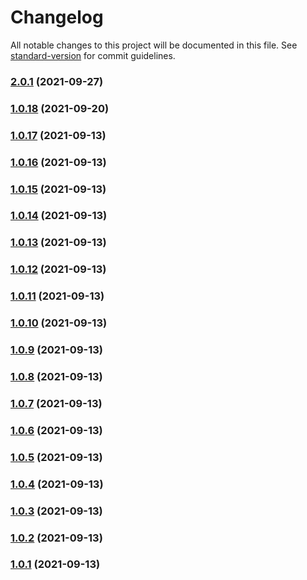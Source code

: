 # Changelog

All notable changes to this project will be documented in this file. See [standard-version](https://github.com/conventional-changelog/standard-version) for commit guidelines.

### [2.0.1](https://github.com/rickstaa/panda-gazebo/compare/v2.0.0...v2.0.1) (2021-09-27)

### [1.0.18](https://github.com/rickstaa/panda-gazebo/compare/v1.0.17...v1.0.18) (2021-09-20)

### [1.0.17](https://github.com/rickstaa/panda-gazebo/compare/v1.0.16...v1.0.17) (2021-09-13)

### [1.0.16](https://github.com/rickstaa/panda-gazebo/compare/v1.0.15...v1.0.16) (2021-09-13)

### [1.0.15](https://github.com/rickstaa/panda-gazebo/compare/v1.0.14...v1.0.15) (2021-09-13)

### [1.0.14](https://github.com/rickstaa/panda-gazebo/compare/v1.0.13...v1.0.14) (2021-09-13)

### [1.0.13](https://github.com/rickstaa/panda-gazebo/compare/v1.0.12...v1.0.13) (2021-09-13)

### [1.0.12](https://github.com/rickstaa/panda-gazebo/compare/v1.0.11...v1.0.12) (2021-09-13)

### [1.0.11](https://github.com/rickstaa/panda-gazebo/compare/v1.0.10...v1.0.11) (2021-09-13)

### [1.0.10](https://github.com/rickstaa/panda-gazebo/compare/v1.0.9...v1.0.10) (2021-09-13)

### [1.0.9](https://github.com/rickstaa/panda-gazebo/compare/v1.0.8...v1.0.9) (2021-09-13)

### [1.0.8](https://github.com/rickstaa/panda-gazebo/compare/v1.0.7...v1.0.8) (2021-09-13)

### [1.0.7](https://github.com/rickstaa/panda-gazebo/compare/v1.0.6...v1.0.7) (2021-09-13)

### [1.0.6](https://github.com/rickstaa/panda-gazebo/compare/v1.0.5...v1.0.6) (2021-09-13)

### [1.0.5](https://github.com/rickstaa/panda-gazebo/compare/v1.0.4...v1.0.5) (2021-09-13)

### [1.0.4](https://github.com/rickstaa/panda-gazebo/compare/v1.0.3...v1.0.4) (2021-09-13)

### [1.0.3](https://github.com/rickstaa/panda-gazebo/compare/v1.0.2...v1.0.3) (2021-09-13)

### [1.0.2](https://github.com/rickstaa/panda-gazebo/compare/v1.0.1...v1.0.2) (2021-09-13)

### [1.0.1](https://github.com/rickstaa/panda-gazebo/compare/v1.0.0...v1.0.1) (2021-09-13)
